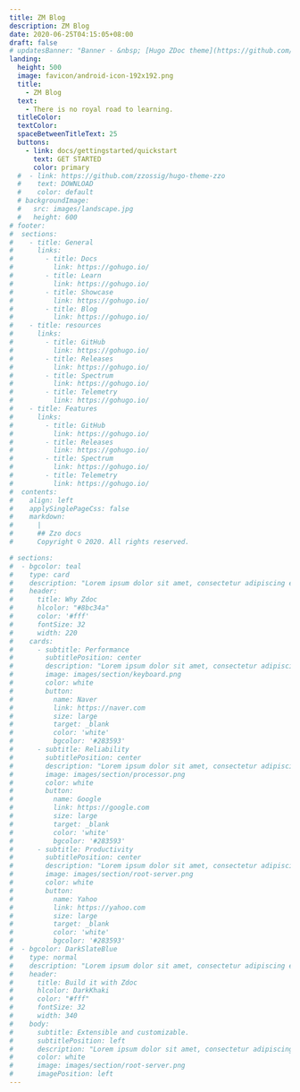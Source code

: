 ```yaml
---
title: ZM Blog
description: ZM Blog
date: 2020-06-25T04:15:05+08:00
draft: false
# updatesBanner: "Banner - &nbsp; [Hugo ZDoc theme](https://github.com/zzossig/hugo-theme-zdoc) &nbsp; just arrived"
landing:
  height: 500
  image: favicon/android-icon-192x192.png
  title:
    - ZM Blog
  text:
    - There is no royal road to learning.
  titleColor:
  textColor:
  spaceBetweenTitleText: 25
  buttons:
    - link: docs/gettingstarted/quickstart
      text: GET STARTED
      color: primary
  #  - link: https://github.com/zzossig/hugo-theme-zzo
  #    text: DOWNLOAD
  #    color: default
  # backgroundImage:
  #   src: images/landscape.jpg
  #   height: 600
# footer:
#  sections:
#    - title: General
#      links:
#        - title: Docs
#          link: https://gohugo.io/
#        - title: Learn
#          link: https://gohugo.io/
#        - title: Showcase
#          link: https://gohugo.io/
#        - title: Blog
#          link: https://gohugo.io/
#    - title: resources
#      links:
#        - title: GitHub
#          link: https://gohugo.io/
#        - title: Releases
#          link: https://gohugo.io/
#        - title: Spectrum
#          link: https://gohugo.io/
#        - title: Telemetry
#          link: https://gohugo.io/
#    - title: Features
#      links:
#        - title: GitHub
#          link: https://gohugo.io/
#        - title: Releases
#          link: https://gohugo.io/
#        - title: Spectrum
#          link: https://gohugo.io/
#        - title: Telemetry
#          link: https://gohugo.io/
#  contents:
#    align: left
#    applySinglePageCss: false
#    markdown:
#      |
#      ## Zzo docs
#      Copyright © 2020. All rights reserved.

# sections:
#  - bgcolor: teal
#    type: card
#    description: "Lorem ipsum dolor sit amet, consectetur adipiscing elit. Fusce id eleifend erat. Integer eget mattis augue. Suspendisse semper laoreet tortor sed convallis. Nulla ac euismod lorem"
#    header:
#      title: Why Zdoc
#      hlcolor: "#8bc34a"
#      color: '#fff'
#      fontSize: 32
#      width: 220
#    cards:
#      - subtitle: Performance
#        subtitlePosition: center
#        description: "Lorem ipsum dolor sit amet, consectetur adipiscing elit. Fusce id eleifend erat. Integer eget mattis augue."
#        image: images/section/keyboard.png
#        color: white
#        button:
#          name: Naver
#          link: https://naver.com
#          size: large
#          target: _blank
#          color: 'white'
#          bgcolor: '#283593'
#      - subtitle: Reliability
#        subtitlePosition: center
#        description: "Lorem ipsum dolor sit amet, consectetur adipiscing elit. Fusce id eleifend erat. Integer eget mattis augue. Suspendisse semper laoreet tortor sed convallis. Nulla ac euismod lorem"
#        image: images/section/processor.png
#        color: white
#        button:
#          name: Google
#          link: https://google.com
#          size: large
#          target: _blank
#          color: 'white'
#          bgcolor: '#283593'
#      - subtitle: Productivity
#        subtitlePosition: center
#        description: "Lorem ipsum dolor sit amet, consectetur adipiscing elit. Fusce id eleifend erat. Integer eget mattis augue. Suspendisse semper laoreet tortor sed convallis. Nulla ac euismod lorem"
#        image: images/section/root-server.png
#        color: white
#        button:
#          name: Yahoo
#          link: https://yahoo.com
#          size: large
#          target: _blank
#          color: 'white'
#          bgcolor: '#283593'
#  - bgcolor: DarkSlateBlue
#    type: normal
#    description: "Lorem ipsum dolor sit amet, consectetur adipiscing elit. Fusce id eleifend erat. Integer eget mattis augue. Suspendisse semper laoreet tortor sed convallis. Nulla ac euismod lorem"
#    header:
#      title: Build it with Zdoc
#      hlcolor: DarkKhaki
#      color: "#fff"
#      fontSize: 32
#      width: 340
#    body:
#      subtitle: Extensible and customizable.
#      subtitlePosition: left
#      description: "Lorem ipsum dolor sit amet, consectetur adipiscing elit. Fusce id eleifend erat. Integer eget mattis augue. Suspendisse semper laoreet tortor sed convallis. Nulla ac euismod lorem"
#      color: white
#      image: images/section/root-server.png
#      imagePosition: left
---
```

